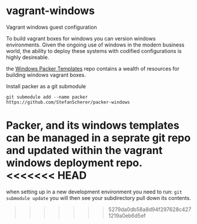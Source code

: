 # vagrant-windows
Vagrant windows guest configuration

To build vagrant boxes for windows you can version windows environments. Given the ongoing use of windows in the modern business world, the ability to deploy these systems with codified configurations is highly desireable.

the [Windows Packer Templates](https://github.com/joefitzgerald/packer-windows) repo contains a wealth of resources for building windows vagrant boxes.

Install packer as a git submodule

```
git submodule add --name packer https://github.com/StefanScherer/packer-windows
```

Packer, and its windows templates can be managed in a seprate git repo and updated within the vagrant windows deployment repo.
<<<<<<< HEAD
=======

when setting up in a new development environment you need to run:
`git submodule update` you will then see your subdirectory pull down its contents.
>>>>>>> 5279da0db58a8d94f297628c4271219a0eb6d5ef
